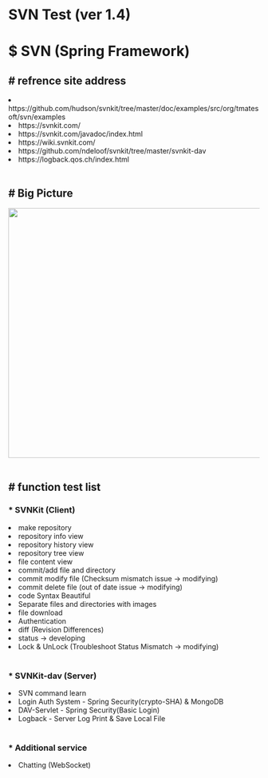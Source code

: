 # SVN Test (ver 1.4)
<div>
<h1><label>$ SVN (Spring Framework)</label></h1>
</div>
<div>
<h2><label># refrence site address</label></h2>
<li>https://github.com/hudson/svnkit/tree/master/doc/examples/src/org/tmatesoft/svn/examples</li>
<li>https://svnkit.com/</li>
<li>https://svnkit.com/javadoc/index.html</li>
<li>https://wiki.svnkit.com/</li>
<li>https://github.com/ndeloof/svnkit/tree/master/svnkit-dav</li>
<li>https://logback.qos.ch/index.html</li>
</div>
<br>
<div>
<h2><label># Big Picture</label></h2>
<img src="https://github.com/seochangwook/forweaver.dev-SVN-FTP/blob/master/gitScreenshot/screenshot_1_bigpicture.png" width="800" height="500">
</div>
<br>
<div>
<h2><label># function test list</label></h2>
<h3><label>* SVNKit (Client)</label></h3>
<li>make repository</li>
<li>repository info view</li>
<li>repository history view</li>
<li>repository tree view</li>
<li>file content view</li>
<li>commit/add file and directory</li>
<li>commit modify file (Checksum mismatch issue -> modifying)</li>
<li>commit delete file (out of date issue -> modifying)</li>
<li>code Syntax Beautiful</li>
<li>Separate files and directories with images</li>
<li>file download</li>
<li>Authentication</li>
<li>diff (Revision Differences)</li>
<li>status -> developing</li>
<li>Lock & UnLock (Troubleshoot Status Mismatch -> modifying)</li>
</div>
<br>
<h3><label>* SVNKit-dav (Server)</label></h3>
<li>SVN command learn</li>
<li>Login Auth System - Spring Security(crypto-SHA) & MongoDB</li>
<li>DAV-Servlet - Spring Security(Basic Login)</li>
<li>Logback - Server Log Print & Save Local File</li>
<br>
<h3><label>* Additional service</label></h3>
<li>Chatting (WebSocket)</li>
